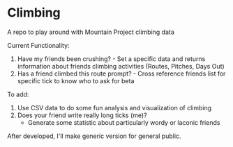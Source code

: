 # Climbing
A repo to play around with Mountain Project climbing data

Current Functionality: 
  1. Have my friends been crushing?
    - Set a specific data and returns information about friends climbing activities (Routes, Pitches, Days Out)
  2. Has a friend climbed this route prompt? 
    - Cross reference friends list for specific tick to know who to ask for beta
  
  
To add: 
  1. Use CSV data to do some fun analysis and visualization of climbing 
  2. Does your friend write really long ticks (me)?
      - Generate some statistic about particularly wordy or laconic friends 

After developed, I'll make generic version for general public. 
